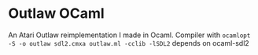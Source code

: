 # Outlaw OCaml
 An Atari Outlaw reimplementation I made in Ocaml.
 Compiler with `ocamlopt -S -o outlaw sdl2.cmxa outlaw.ml -cclib -lSDL2`
 depends on ocaml-sdl2
